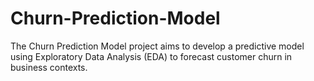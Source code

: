 # Churn-Prediction-Model
The Churn Prediction Model project aims to develop a predictive model using Exploratory Data Analysis (EDA) to forecast customer churn in business contexts.

